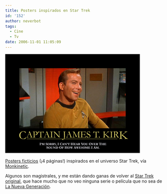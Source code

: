 ```yaml
---
title: Posters inspirados en Star Trek
id: '152'
author: neverbot
tags:
  - Cine
  - Tv
date: 2006-11-01 11:05:09
---
```


![El Capitán Kirk... qué grande](./posters-inspirados-en-star-trek/insp_captkirk.jpg "El Capitán Kirk... qué grande")

[Posters ficticios](http://echosphere.net/star_trek_insp/star_trek_insp.html) (¡4 páginas!) inspirados en el universo Star Trek, vía [Monkinetic](http://redmonk.net/archives/2006/08/08/star-trek-inspirational-posters/).

Algunos son magistrales, y me están dando ganas de volver al [Star Trek original](http://memory-alpha.org/en/wiki/Star_Trek:_The_Original_Series), que hace mucho que no veo ninguna serie o película que no sea de [La Nueva Generación](http://memory-alpha.org/en/wiki/Star_Trek:_The_Next_Generation).